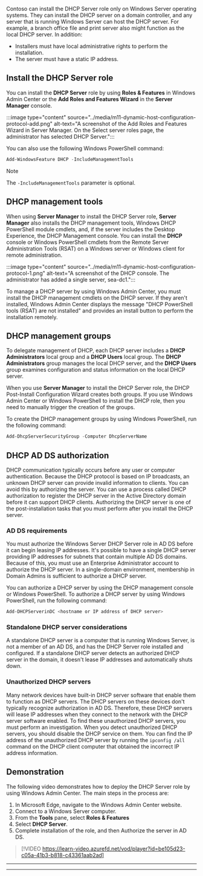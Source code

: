 Contoso can install the DHCP Server role only on Windows Server operating systems. They can install the DHCP server on a domain controller, and any server that is running Windows Server can host the DHCP server. For example, a branch office file and print server also might function as the local DHCP server. In addition:

- Installers must have local administrative rights to perform the installation.
- The server must have a static IP address.

## Install the DHCP Server role

You can install the **DHCP Server** role by using **Roles & Features** in Windows Admin Center or the **Add Roles and Features Wizard** in the **Server Manager** console.

:::image type="content" source="../media/m11-dynamic-host-configuration-protocol-add.png" alt-text="A screenshot of the Add Roles and Features Wizard in Server Manager. On the Select server roles page, the administrator has selected DHCP Server.":::

You can also use the following Windows PowerShell command:

```powershell
Add-WindowsFeature DHCP -IncludeManagementTools
```

> [!NOTE]
> The `-IncludeManagementTools` parameter is optional.

## DHCP management tools

When using **Server Manager** to install the DHCP Server role, **Server Manager** also installs the DHCP management tools, Windows DHCP PowerShell module cmdlets, and, if the server includes the Desktop Experience, the DHCP Management console. You can install the **DHCP** console or Windows PowerShell cmdlets from the Remote Server Administration Tools (RSAT) on a Windows server or Windows client for remote administration.

:::image type="content" source="../media/m11-dynamic-host-configuration-protocol-1.png" alt-text="A screenshot of the DHCP console. The administrator has added a single server, sea-dc1.":::

To manage a DHCP server by using Windows Admin Center, you must install the DHCP management cmdlets on the DHCP server. If they aren't installed, Windows Admin Center displays the message "DHCP PowerShell tools (RSAT) are not installed" and provides an install button to perform the installation remotely.

## DHCP management groups

To delegate management of DHCP, each DHCP server includes a **DHCP Administrators** local group and a **DHCP Users** local group. The **DHCP Administrators** group manages the local DHCP server, and the **DHCP Users** group examines configuration and status information on the local DHCP server.

When you use **Server Manager** to install the DHCP Server role, the DHCP Post-Install Configuration Wizard creates both groups. If you use Windows Admin Center or Windows PowerShell to install the DHCP role, then you need to manually trigger the creation of the groups.

To create the DHCP management groups by using Windows PowerShell, run the following command:

```powershell
Add-DhcpServerSecurityGroup -Computer DhcpServerName
```

## DHCP AD DS authorization

DHCP communication typically occurs before any user or computer authentication. Because the DHCP protocol is based on IP broadcasts, an unknown DHCP server can provide invalid information to clients. You can avoid this by authorizing the server. You can use a process called DHCP authorization to register the DHCP server in the Active Directory domain before it can support DHCP clients. Authorizing the DHCP server is one of the post-installation tasks that you must perform after you install the DHCP server.

### AD DS requirements

You must authorize the Windows Server DHCP Server role in AD DS before it can begin leasing IP addresses. It's possible to have a single DHCP server providing IP addresses for subnets that contain multiple AD DS domains. Because of this, you must use an Enterprise Administrator account to authorize the DHCP server. In a single-domain environment, membership in Domain Admins is sufficient to authorize a DHCP server.

You can authorize a DHCP server by using the DHCP management console or Windows PowerShell. To authorize a DHCP server by using Windows PowerShell, run the following command:

```powershell
Add-DHCPServerinDC <hostname or IP address of DHCP server>
```

### Standalone DHCP server considerations

A standalone DHCP server is a computer that is running Windows Server, is not a member of an AD DS, and has the DHCP Server role installed and configured. If a standalone DHCP server detects an authorized DHCP server in the domain, it doesn't lease IP addresses and automatically shuts down.

### Unauthorized DHCP servers

Many network devices have built-in DHCP server software that enable them to function as DHCP servers. The DHCP servers on these devices don't typically recognize authorization in AD DS. Therefore, these DHCP servers will lease IP addresses when they connect to the network with the DHCP server software enabled. To find these unauthorized DHCP servers, you must perform an investigation. When you detect unauthorized DHCP servers, you should disable the DHCP service on them. You can find the IP address of the unauthorized DHCP server by running the `ipconfig /all` command on the DHCP client computer that obtained the incorrect IP address information.

## Demonstration

The following video demonstrates how to deploy the DHCP Server role by using Windows Admin Center. The main steps in the process are:

1. In Microsoft Edge, navigate to the Windows Admin Center website.
2. Connect to a Windows Server computer.
3. From the **Tools** pane, select **Roles & Features**
4. Select **DHCP Server**.
5. Complete installation of the role, and then Authorize the server in AD DS.

 >[!VIDEO https://learn-video.azurefd.net/vod/player?id=be105d23-c05a-41b3-b818-c43361aab2ad]

---



---
